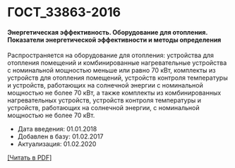 # ГОСТ_33863-2016

#### Энергетическая эффективность. Оборудование для отопления. Показатели энергетической эффективности и методы определения

Распространяется на оборудование для отопления: устройства для отопления помещений и комбинированные нагревательные устройства с номинальной мощностью меньше или равно 70 кВт, комплекты из устройств для отопления помещений, устройств контроля температуры и устройств, работающих на солнечной энергии с номинальной мощностью не более 70 кВт, а также комплекты из комбинированных нагревательных устройств, устройств контроля температуры и устройств, работающих на солнечной энергии, с номинальной мощностью не более 70 кВт.

- Дата введения: 01.01.2018
- Добавлен в базу: 01.02.2017
- Актуализация: 01.02.2020

<a href="https://standartgost.ru/g/ГОСТ_33863-2016.pdf">[Читать в PDF]</a>